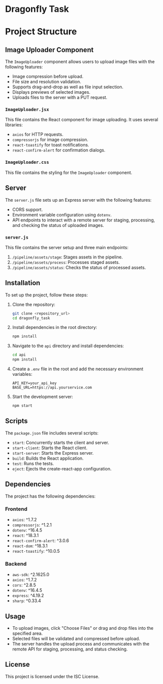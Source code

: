 # Dragonfly Task

# Project Structure

<!-- dragonfly_task/
├── node_modules/
├── public/
├── src/
│ ├── components/
│ │ ├── ImageUploader.css
│ │ └── ImageUploader.jsx
│ ├── App.css
│ ├── App.js
│ ├── App.test.js
│ ├── index.css
│ ├── index.js
│ ├── logo-white.png
│ ├── logo.svg
│ ├── reportWebVitals.js
│ └── setupTests.js
├── api/
│ ├── node_modules/
│ ├── .env
│ ├── package-lock.json
│ ├── package.json
│ └── server.js
├── .env
├── .gitignore
├── package-lock.json
├── package.json
└── README.md -->


## Image Uploader Component

The `ImageUploader` component allows users to upload image files with the following features:
- Image compression before upload.
- File size and resolution validation.
- Supports drag-and-drop as well as file input selection.
- Displays previews of selected images.
- Uploads files to the server with a PUT request.

### `ImageUploader.jsx`

This file contains the React component for image uploading. It uses several libraries:
- `axios` for HTTP requests.
- `compressorjs` for image compression.
- `react-toastify` for toast notifications.
- `react-confirm-alert` for confirmation dialogs.

### `ImageUploader.css`

This file contains the styling for the `ImageUploader` component.

## Server

The `server.js` file sets up an Express server with the following features:
- CORS support.
- Environment variable configuration using `dotenv`.
- API endpoints to interact with a remote server for staging, processing, and checking the status of uploaded images.

### `server.js`

This file contains the server setup and three main endpoints:
1. `/pipeline/assets/stage`: Stages assets in the pipeline.
2. `/pipeline/assets/process`: Processes staged assets.
3. `/pipeline/assets/status`: Checks the status of processed assets.

## Installation

To set up the project, follow these steps:

1. Clone the repository:
    ```bash
    git clone <repository_url>
    cd dragonfly_task
    ```

2. Install dependencies in the root directory:
    ```bash
    npm install
    ```

3. Navigate to the `api` directory and install dependencies:
    ```bash
    cd api
    npm install
    ```

4. Create a `.env` file in the root and add the necessary environment variables:
    ```plaintext
    API_KEY=your_api_key
    BASE_URL=https://api.yourservice.com
    ```

5. Start the development server:
    ```bash
    npm start
    ```

## Scripts

The `package.json` file includes several scripts:

- `start`: Concurrently starts the client and server.
- `start-client`: Starts the React client.
- `start-server`: Starts the Express server.
- `build`: Builds the React application.
- `test`: Runs the tests.
- `eject`: Ejects the create-react-app configuration.

## Dependencies

The project has the following dependencies:

### Frontend

- `axios`: ^1.7.2
- `compressorjs`: ^1.2.1
- `dotenv`: ^16.4.5
- `react`: ^18.3.1
- `react-confirm-alert`: ^3.0.6
- `react-dom`: ^18.3.1
- `react-toastify`: ^10.0.5

### Backend

- `aws-sdk`: ^2.1625.0
- `axios`: ^1.7.2
- `cors`: ^2.8.5
- `dotenv`: ^16.4.5
- `express`: ^4.19.2
- `sharp`: ^0.33.4

## Usage

- To upload images, click "Choose Files" or drag and drop files into the specified area.
- Selected files will be validated and compressed before upload.
- The server handles the upload process and communicates with the remote API for staging, processing, and status checking.

## License

This project is licensed under the ISC License.
